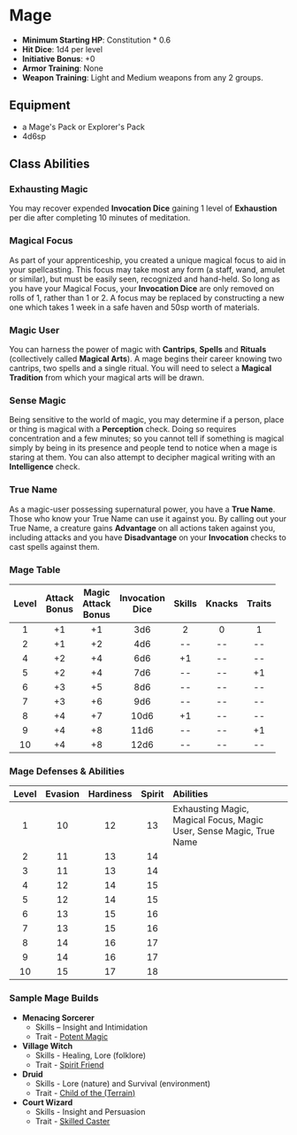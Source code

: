 # Mage

- **Minimum Starting HP**: Constitution * 0.6
- **Hit Dice**: 1d4 per level
- **Initiative Bonus**: +0
- **Armor Training**: None
- **Weapon Training**: Light and Medium weapons from any 2 groups.

## Equipment
- a Mage's Pack or Explorer's Pack
- 4d6sp

## Class Abilities

### Exhausting Magic
You may recover expended **Invocation Dice** gaining 1 level of **Exhaustion** per die after completing 10 minutes of meditation.

### Magical Focus
As part of your apprenticeship, you created a unique magical focus to aid in your spellcasting.  This focus may take most any form (a staff, wand, amulet or similar), but must be easily seen, recognized and hand-held.  So long as you have your Magical Focus, your **Invocation Dice** are only removed on rolls of 1, rather than 1 or 2.  A focus may be replaced by constructing a new one which takes 1 week in a safe haven and 50sp worth of materials.

### Magic User
You can harness the power of magic with **Cantrips**, **Spells** and **Rituals** (collectively called **Magical Arts**).  A mage begins their career knowing two cantrips, two spells and a single ritual.  You will need to select a **Magical Tradition** from which your magical arts will be drawn.

### Sense Magic
Being sensitive to the world of magic, you may determine if a person, place or thing is magical with a **Perception** check.  Doing so requires concentration and a few minutes; so you cannot tell if something is magical simply by being in its presence and people tend to notice when a mage is staring at them.  You can also attempt to decipher magical writing with an **Intelligence** check.

### True Name
As a magic-user possessing supernatural power, you have a **True Name**.  Those who know your True Name can use it against you.  By calling out your True Name, a creature gains **Advantage** on all actions taken against you, including attacks and you have **Disadvantage** on your **Invocation** checks to cast spells against them.

### Mage Table
| Level | Attack<br/>Bonus | Magic<br/>Attack<br/>Bonus | Invocation<br/>Dice | Skills | Knacks | Traits |
|:---:|:---:|:---:|:---:|:---:|:---:|:---:|
|  1 | +1 | +1 |  3d6 |  2 |  0 |  1 |
|  2 | +1 | +2 |  4d6 | -- | -- | -- |
|  4 | +2 | +4 |  6d6 | +1 | -- | -- |
|  5 | +2 | +4 |  7d6 | -- | -- | +1 |
|  6 | +3 | +5 |  8d6 | -- | -- | -- |
|  7 | +3 | +6 |  9d6 | -- | -- | -- |
|  8 | +4 | +7 | 10d6 | +1 | -- | -- |
|  9 | +4 | +8 | 11d6 | -- | -- | +1 |
| 10 | +4 | +8 | 12d6 | -- | -- | -- |

### Mage Defenses & Abilities
| Level | Evasion | Hardiness | Spirit | Abilities |
|:-----:|:-------:|:---------:|:------:|:---|
|   1   |    10   |     12    |   13   | Exhausting Magic, Magical Focus, Magic User, Sense Magic, True Name |
|   2   |    11   |     13    |   14   |  |
|   3   |    11   |     13    |   14   |  |
|   4   |    12   |     14    |   15   |  |
|   5   |    12   |     14    |   15   |  |
|   6   |    13   |     15    |   16   |  |
|   7   |    13   |     15    |   16   |  |
|   8   |    14   |     16    |   17   |  |
|   9   |    14   |     16    |   17   |  |
|  10   |    15   |     17    |   18   |  |

### Sample Mage Builds
- **Menacing Sorcerer** 
	- Skills – Insight and Intimidation
	- Trait - [Potent Magic](Traits.md#potent-magic)
- **Village Witch**
	- Skills - Healing, Lore (folklore)
	- Trait - [Spirit Friend](Traits.md#spirit-friend)
- **Druid**
	- Skills - Lore (nature) and Survival (environment)
	- Trait - [Child of the (Terrain)](Traits.md#child-of-the-terrain)
- **Court Wizard**
	- Skills - Insight and Persuasion
	- Trait - [Skilled Caster](Traits.md#skilled-caster)
